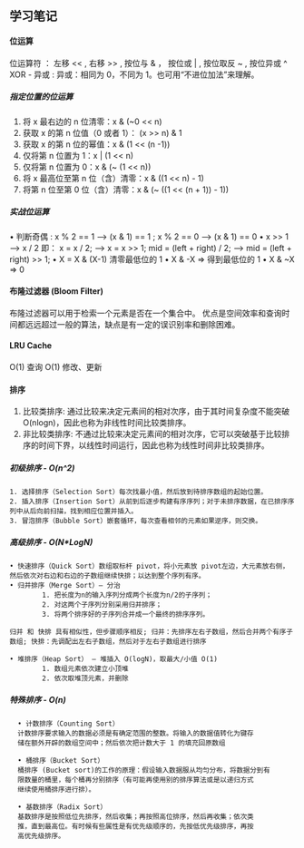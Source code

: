 ## 学习笔记

#### 位运算
位运算符 ：  左移 << , 右移 >> , 按位与 & ， 按位或 | , 按位取反 ~ , 按位异或 ^
XOR - 异或 : 异或：相同为 0，不同为 1。也可用“不进位加法”来理解。

##### 指定位置的位运算
1. 将 x 最右边的 n 位清零：x & (~0 << n)
2. 获取 x 的第 n 位值（0 或者 1）： (x >> n) & 1
3. 获取 x 的第 n 位的幂值：x & (1 << (n -1))
4. 仅将第 n 位置为 1：x | (1 << n)
5. 仅将第 n 位置为 0：x & (~ (1 << n))
6. 将 x 最高位至第 n 位（含）清零：x & ((1 << n) - 1)
7. 将第 n 位至第 0 位（含）清零：x & (~ ((1 << (n + 1)) - 1))

##### 实战位运算
• 判断奇偶 : x % 2 == 1 —> (x & 1) == 1 ; x % 2 == 0 —> (x & 1) == 0
• x >> 1 —> x / 2 即： x = x / 2; —> x = x >> 1; mid = (left + right) / 2; —> mid = (left + right) >> 1;
• X = X & (X-1) 清零最低位的 1
• X & -X => 得到最低位的 1
• X & ~X => 0

#### 布隆过滤器 (Bloom Filter)
布隆过滤器可以用于检索一个元素是否在一个集合中。 优点是空间效率和查询时间都远远超过一般的算法，缺点是有一定的误识别率和删除困难。

#### LRU Cache
O(1) 查询 O(1) 修改、更新

#### 排序
1. 比较类排序: 通过比较来决定元素间的相对次序，由于其时间复杂度不能突破O(nlogn)，因此也称为非线性时间比较类排序。 
2. 非比较类排序: 不通过比较来决定元素间的相对次序，它可以突破基于比较排序的时间下界，以线性时间运行，因此也称为线性时间非比较类排序。

##### 初级排序 - O(n^2)
    1. 选择排序（Selection Sort）每次找最小值，然后放到待排序数组的起始位置。
    2. 插入排序（Insertion Sort）从前到后逐步构建有序序列；对于未排序数据，在已排序序列中从后向前扫描，找到相应位置并插入。
    3. 冒泡排序（Bubble Sort）嵌套循环，每次查看相邻的元素如果逆序，则交换。

##### 高级排序 - O(N*LogN)
    • 快速排序（Quick Sort）数组取标杆 pivot，将小元素放 pivot左边，大元素放右侧，然后依次对右边和右边的子数组继续快排；以达到整个序列有序。
    • 归并排序（Merge Sort）— 分治 
            1. 把长度为n的输入序列分成两个长度为n/2的子序列； 
            2. 对这两个子序列分别采用归并排序； 
            3. 将两个排序好的子序列合并成一个最终的排序序列。
    
    归并 和 快排 具有相似性，但步骤顺序相反; 归并：先排序左右子数组，然后合并两个有序子数组; 快排：先调配出左右子数组，然后对于左右子数组进行排序
    
    • 堆排序（Heap Sort） — 堆插入 O(logN)，取最大/小值 O(1) 
            1. 数组元素依次建立小顶堆 
            2. 依次取堆顶元素，并删除
        
##### 特殊排序 - O(n)
      • 计数排序（Counting Sort） 
      计数排序要求输入的数据必须是有确定范围的整数。将输入的数据值转化为键存
      储在额外开辟的数组空间中；然后依次把计数大于 1 的填充回原数组
      
      • 桶排序（Bucket Sort） 
      桶排序 (Bucket sort)的工作的原理：假设输入数据服从均匀分布，将数据分到有
      限数量的桶里，每个桶再分别排序（有可能再使用别的排序算法或是以递归方式
      继续使用桶排序进行排）。
      
      • 基数排序（Radix Sort） 
      基数排序是按照低位先排序，然后收集；再按照高位排序，然后再收集；依次类
      推，直到最高位。有时候有些属性是有优先级顺序的，先按低优先级排序，再按
      高优先级排序。
